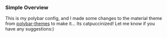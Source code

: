 ### Simple Overview
This is my polybar config, and I made some changes to the material theme from [polybar-themes](https://github.com/adi1090x/polybar-themes) to make it...
Its catpuccinized! Let me know if you have any suggestions:)



